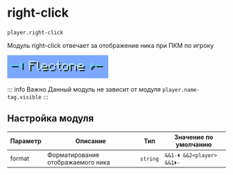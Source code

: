# right-click
`player.right-click`

Модуль right-click отвечает за отображение ника при ПКМ по игроку

![Right click](right-click.png)

::: info Важно
Данный модуль не зависит от модуля `player.name-tag.visible`
:::

## Настройка модуля

| Параметр | Описание                          | Тип      | Значение по умолчанию      |
|----------|-----------------------------------|----------|----------------------------|
| format   | Форматирование отображаемого ника | `string` | `&&1-⏴ &&2<player> &&1⏵-` |
 